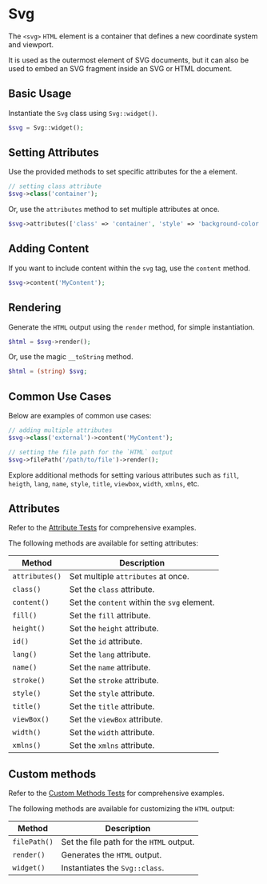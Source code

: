 # Svg

The `<svg>` `HTML` element is a container that defines a new coordinate system and viewport.

It is used as the outermost element of SVG documents, but it can also be used to embed an SVG fragment inside an SVG
or HTML document.

## Basic Usage

Instantiate the `Svg` class using `Svg::widget()`.

```php
$svg = Svg::widget();
```

## Setting Attributes

Use the provided methods to set specific attributes for the a element.

```php
// setting class attribute
$svg->class('container');
```

Or, use the `attributes` method to set multiple attributes at once.

```php
$svg->attributes(['class' => 'container', 'style' => 'background-color: #eee;']);
```

## Adding Content

If you want to include content within the `svg` tag, use the `content` method.

```php
$svg->content('MyContent');
```

## Rendering

Generate the `HTML` output using the `render` method, for simple instantiation. 

```php
$html = $svg->render();
```

Or, use the magic `__toString` method.

```php
$html = (string) $svg;
```

## Common Use Cases

Below are examples of common use cases:

```php
// adding multiple attributes
$svg->class('external')->content('MyContent');

// setting the file path for the `HTML` output
$svg->filePath('/path/to/file')->render();
```

Explore additional methods for setting various attributes such as `fill`, `heigth`, `lang`, `name`, `style`, `title`,
`viewbox`, `width`, `xmlns`, etc.

## Attributes

Refer to the [Attribute Tests](https://github.com/php-forge/html/blob/main/tests/Svg/AttributeTest.php) for 
comprehensive examples.

The following methods are available for setting attributes:

| Method            | Description                                                                                      |
| ----------------- | ------------------------------------------------------------------------------------------------ |
| `attributes()`    | Set multiple `attributes` at once.                                                               |
| `class()`         | Set the `class` attribute.                                                                       |
| `content()`       | Set the `content` within the `svg` element.                                                      |
| `fill()`          | Set the `fill` attribute.                                                                        |
| `height()`        | Set the `height` attribute.                                                                      |
| `id()`            | Set the `id` attribute.                                                                          |
| `lang()`          | Set the `lang` attribute.                                                                        |
| `name()`          | Set the `name` attribute.                                                                        |
| `stroke()`        | Set the `stroke` attribute.                                                                      |
| `style()`         | Set the `style` attribute.                                                                       |
| `title()`         | Set the `title` attribute.                                                                       |
| `viewBox()`       | Set the `viewBox` attribute.                                                                     |
| `width()`         | Set the `width` attribute.                                                                       |
| `xmlns()`         | Set the `xmlns` attribute.                                                                       |

## Custom methods

Refer to the [Custom Methods Tests](https://github.com/php-forge/html/blob/main/tests/Svg/CustomMethodTest.php) for
comprehensive examples.

The following methods are available for customizing the `HTML` output:

| Method      | Description                                                                                            |
| ----------- | ------------------------------------------------------------------------------------------------------ |
| `filePath()`| Set the file path for the `HTML` output.                                                               |
| `render()`  | Generates the `HTML` output.                                                                           |
| `widget()`  | Instantiates the `Svg::class`.                                                                         |
